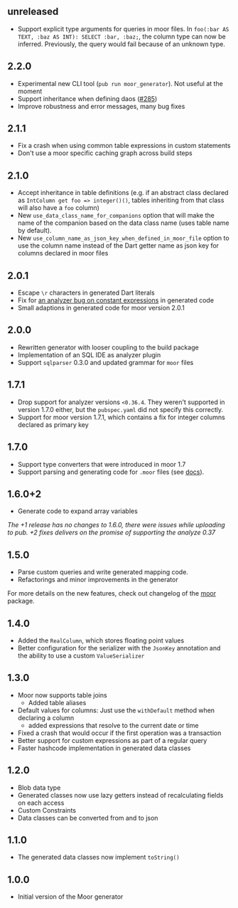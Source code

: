 ## unreleased

- Support explicit type arguments for queries in moor files. In 
  `foo(:bar AS TEXT, :baz AS INT): SELECT :bar, :baz;`, the column type can now be inferred.
  Previously, the query would fail because of an unknown type.

## 2.2.0

- Experimental new CLI tool (`pub run moor_generator`). Not useful at the moment
- Support inheritance when defining daos ([#285](https://github.com/simolus3/moor/issues/285))
- Improve robustness and error messages, many bug fixes

## 2.1.1

- Fix a crash when using common table expressions in custom statements
- Don't use a moor specific caching graph across build steps

## 2.1.0

- Accept inheritance in table definitions (e.g. if an abstract class declared as `IntColumn get foo => integer()()`,
  tables inheriting from that class will also have a `foo` column)
- New `use_data_class_name_for_companions` option that will make the name of the companion
  based on the data class name (uses table name by default).
- New `use_column_name_as_json_key_when_defined_in_moor_file` option to use the column name
  instead of the Dart getter name as json key for columns declared in moor files

## 2.0.1

- Escape `\r` characters in generated Dart literals
- Fix for [an analyzer bug on constant expressions](https://dartbug.com/38658) in generated code
- Small adaptions in generated code for moor version 2.0.1

## 2.0.0
- Rewritten generator with looser coupling to the build package
- Implementation of an SQL IDE as analyzer plugin
- Support `sqlparser` 0.3.0 and updated grammar for `moor` files

## 1.7.1
- Drop support for analyzer versions `<0.36.4`. They weren't supported in version 1.7.0 either, but
  the `pubspec.yaml` did not specify this correctly.
- Support for moor version 1.7.1, which contains a fix for integer columns declared as primary key

## 1.7.0
- Support type converters that were introduced in moor 1.7
- Support parsing and generating code for `.moor` files (see [docs](https://moor.simonbinder.eu/docs/using-sql/custom_tables/)).

## 1.6.0+2
- Generate code to expand array variables

_The +1 release has no changes to 1.6.0, there were issues while uploading to pub. +2 fixes
delivers on the promise of supporting the analyze 0.37_

## 1.5.0
- Parse custom queries and write generated mapping code.
- Refactorings and minor improvements in the generator

For more details on the new features, check out changelog of the 
[moor](https://pub.dev/packages/moor#-changelog-tab-) package.

## 1.4.0
- Added the `RealColumn`, which stores floating point values
- Better configuration for the serializer with the `JsonKey` annotation and the ability to
use a custom `ValueSerializer`

## 1.3.0
- Moor now supports table joins
  - Added table aliases
- Default values for columns: Just use the `withDefault` method when declaring a column
  - added expressions that resolve to the current date or time
- Fixed a crash that would occur if the first operation was a transaction
- Better support for custom expressions as part of a regular query
- Faster hashcode implementation in generated data classes

## 1.2.0
- Blob data type
- Generated classes now use lazy getters instead of recalculating fields on each access
- Custom Constraints
- Data classes can be converted from and to json

## 1.1.0
- The generated data classes now implement `toString()`

## 1.0.0
- Initial version of the Moor generator
